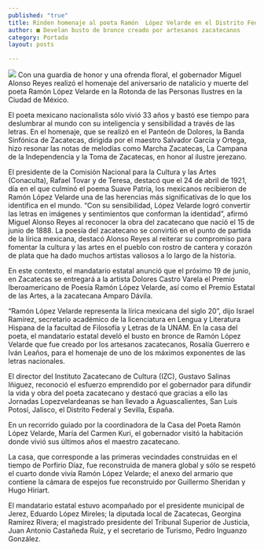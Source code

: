 ```yaml
---
published: "true"
title: Rinden homenaje al poeta Ramón  López Velarde en el Distrito Federal
author: ■ Develan busto de bronce creado por artesanos zacatecanos
category: Portada
layout: posts

---
```


![](http://i.imgur.com/PQg9A2Mm.jpg)
Con una guardia de honor y una ofrenda floral, el gobernador Miguel Alonso Reyes realizó el homenaje del aniversario de natalicio y muerte del poeta Ramón López Velarde en la Rotonda de las Personas Ilustres en la Ciudad de México.

El poeta mexicano nacionalista sólo vivió 33 años y bastó ese tiempo para deslumbrar al mundo con su inteligencia y sensibilidad a través de las letras.
En el homenaje, que se realizó en el Panteón de Dolores, la Banda Sinfónica de Zacatecas, dirigida por el maestro Salvador García y Ortega, hizo resonar las notas de melodías como Marcha Zacatecas, La Campana de la Independencia y la Toma de Zacatecas, en honor al ilustre jerezano.

El presidente de la Comisión Nacional para la Cultura y las Artes (Conaculta), Rafael Tovar y de Teresa, destacó que el 24 de abril de 1921, día en el que culminó el poema Suave Patria, los mexicanos  recibieron de Ramón López Velarde una de las herencias más significativas de lo que los identifica en el mundo.
“Con su sensibilidad, López Velarde logró convertir las letras en imágenes y sentimientos que conforman la identidad”, afirmó Miguel Alonso Reyes al reconocer la obra del zacatecano que nació el 15 de junio de 1888.
La poesía del zacatecano se convirtió en el punto de partida de la lírica mexicana, destacó Alonso Reyes al reiterar su compromiso para fomentar la cultura y las artes en el pueblo con rostro de cantera y corazón de plata que ha dado muchos artistas valiosos a lo largo de la historia.

En este contexto, el mandatario estatal anunció que el próximo 19 de junio, en Zacatecas se entregará a la artista Dolores Castro Varela el Premio Iberoamericano de Poesía Ramón López Velarde, así como el Premio Estatal de las Artes, a la zacatecana Amparo Dávila.

“Ramón López Velarde representa la lírica mexicana del siglo 20”, dijo Israel Ramírez, secretario académico de la licenciatura en Lengua y Literatura Hispana de la facultad de Filosofía y Letras de la UNAM.
En la casa del poeta, el mandatario estatal develó el busto en bronce de Ramón López Velarde que fue creado por los artesanos zacatecanos, Rosalía Guerrero e Iván Leaños, para el homenaje de uno de los máximos exponentes de las letras nacionales.

El director del Instituto Zacatecano de Cultura (IZC), Gustavo Salinas Iñiguez, reconoció el esfuerzo emprendido por el gobernador para difundir la vida y obra del poeta zacatecano y destacó que gracias a ello las Jornadas Lopezvelardeanas se han llevado a Aguascalientes, San Luis Potosí, Jalisco, el Distrito Federal y Sevilla, España.

En un recorrido guiado por la coordinadora de la Casa del Poeta Ramón López Velarde, María del Carmen Kuri, el gobernador visitó la habitación donde vivió sus últimos años el maestro zacatecano.

La casa, que corresponde a las primeras vecindades construidas en el tiempo de Porfirio Díaz, fue reconstruida de manera global y sólo se respetó el cuarto donde vivía Ramón López Velarde; el anexo del armario que contiene la cámara de espejos fue reconstruido por Guillermo Sheridan y Hugo Hiriart.

El mandatario estatal estuvo acompañado por el presidente municipal de Jerez, Eduardo López Mireles; la diputada local de Zacatecas, Georgina Ramírez Rivera; el magistrado presidente del Tribunal Superior de Justicia, Juan Antonio Castañeda Ruiz, y el secretario de Turismo, Pedro Inguanzo González.
